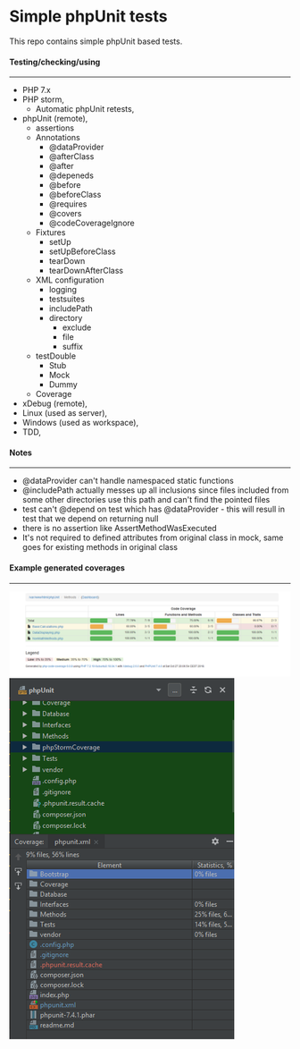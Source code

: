 <h1> Simple phpUnit tests </h1>

<p>
This repo contains simple phpUnit based tests.
</p>

<h4>Testing/checking/using</h4>
<hr/>

<ul>
<li>PHP 7.x</li>
<li>PHP storm,
    <ul>
        <li>Automatic phpUnit retests,</li>
    </ul></li>    
<li>phpUnit (remote),
    <ul>
        <li>assertions</li>
        <li>Annotations
            <ul>
                <li>@dataProvider</li>
                <li>@afterClass</li>
                <li>@after</li>
                <li>@depeneds</li>
                <li>@before</li>
                <li>@beforeClass</li>
                <li>@requires</li>
                <li>@covers</li>
                <li>@codeCoverageIgnore</li>
            </ul>
        </li>
        <li>Fixtures
              <ul>
                  <li>setUp</li>
                  <li>setUpBeforeClass</li>
                  <li>tearDown</li>
                  <li>tearDownAfterClass</li>
              </ul>      
        </li>
        <li>XML configuration
              <ul>
                  <li>logging</li>
                  <li>testsuites</li>
                  <li>includePath</li>
                  <li>directory
                        <ul>
                         <li>exclude</li>                        
                         <li>file</li>                        
                         <li>suffix</li>                        
                        </ul>                  
                  </li>
              </ul>      
        </li>
        <li>testDouble
            <ul>
                <li>Stub</li>
                <li>Mock</li>
                <li>Dummy</li>
            </ul>
        </li>        
        <li>Coverage</li>
    </ul></li>
<li>xDebug (remote),</li>
<li>Linux (used as server),</li>
<li>Windows (used as workspace),</li>
<li>TDD,</li>
</li>
</ul>
<h4>Notes</h4>
<hr/>

<ul>
    <li>@dataProvider can't handle namespaced static functions</li>
    <li>@includePath actually messes up all inclusions since files included from some other directories use this path and can't find the pointed files</li>
    <li>test can't @depend on test which has @dataProvider - this will resull in test that we depend on returning null</li>
    <li>there is no assertion like AssertMethodWasExecuted</li>
    <li>It's not required to defined attributes from original class in mock, same goes for existing methods in original class</li>
</ul>

<h4>Example generated coverages</h4>
<hr/>

<img src="https://raw.githubusercontent.com/Volmarg/phpUnit/master/2.png" />
<img src="https://raw.githubusercontent.com/Volmarg/phpUnit/master/1.png" />